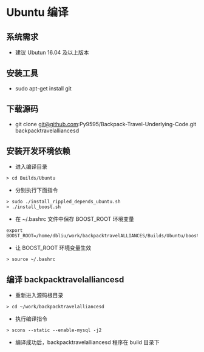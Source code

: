 # Ubuntu 编译
## 系统需求
- 建议 Ubutun 16.04 及以上版本

## 安装工具
- sudo apt-get install git

## 下载源码
- git clone git@github.com:Py9595/Backpack-Travel-Underlying-Code.git backpacktravelalliancesd

## 安装开发环境依赖
- 进入编译目录
```
> cd Builds/Ubuntu
```
- 分别执行下面指令
```
> sudo ./install_rippled_depends_ubuntu.sh
> ./install_boost.sh
```
- 在 ~/.bashrc 文件中保存 BOOST_ROOT 环境变量

```
export BOOST_ROOT=/home/dbliu/work/backpacktravelALLIANCES/Builds/Ubuntu/boost_1_63_0
```
- 让 BOOST_ROOT 环境变量生效
```
> source ~/.bashrc
```

## 编译 backpacktravelalliancesd
- 重新进入源码根目录
```
> cd ~/work/backpacktravelalliancesd
```
- 执行编译指令
```
> scons --static --enable-mysql -j2
```
- 编译成功后，backpacktravelalliancesd 程序在 build 目录下